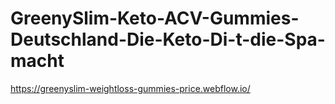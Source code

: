 # GreenySlim-Keto-ACV-Gummies-Deutschland-Die-Keto-Di-t-die-Spa-macht
https://greenyslim-weightloss-gummies-price.webflow.io/
